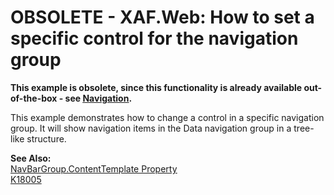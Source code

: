 # OBSOLETE - XAF.Web: How to set a specific control for the navigation group


<p><strong>This exa</strong><strong>mple is obsolete, since this </strong><strong>functional</strong><strong>ity is already available </strong><strong>out-of-the-box - see </strong><a href="http://documentation.devexpress.com/#Xaf/CustomDocument3198"><strong><u>Navigation</u></strong></a><strong>.</strong></p><p>This example demonstrates how to change a control in a specific navigation group. It will show navigation items in the Data navigation group in a tree-like structure.</p><p><strong>See Also:</strong><br />
<a href="http://documentation.devexpress.com/#AspNet/DevExpressWebASPxNavBarNavBarGroup_ContentTemplatetopic"><u>NavBarGroup.ContentTemplate Property</u></a><br />
<a href="https://www.devexpress.com/Support/Center/p/K18005">K18005</a></p>

<br/>


